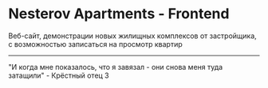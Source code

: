 # Nesterov Apartments - Frontend 
Веб-сайт, демонстрации новых жилищных комплексов от застройщика, с возможностью записаться на просмотр квартир 

---
"И когда мне показалось, что я завязал - они снова меня туда затащили" - Крёстный отец 3